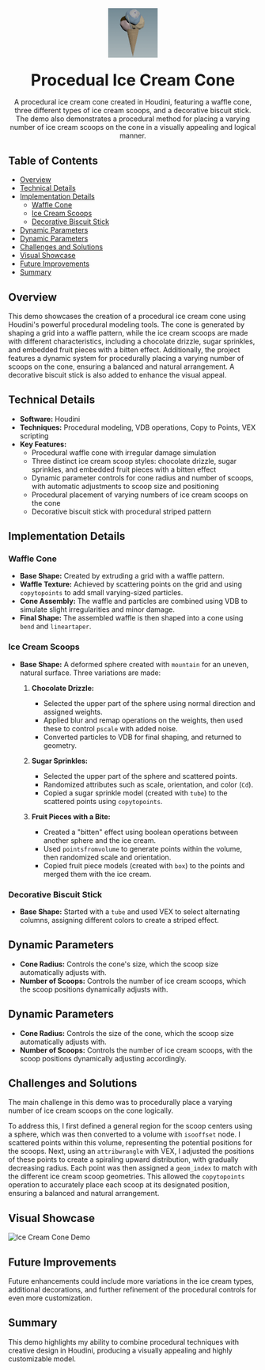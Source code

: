 <div align="center">
    <img src="media/preview.png" alt="Procedual Generated Ice Cream" title="Procedual Generated Ice Cream" width=100 height=100>
    <h3 align="center"><font size=6>Procedual Ice Cream Cone</font></h3>
    <p align="center">A procedural ice cream cone created in Houdini, featuring a waffle cone, three different types of ice cream scoops, and a decorative biscuit stick. The demo also demonstrates a procedural method for placing a varying number of ice cream scoops on the cone in a visually appealing and logical manner.</p>
</div>


## Table of Contents <!-- omit from toc -->
- [Overview](#overview)
- [Technical Details](#technical-details)
- [Implementation Details](#implementation-details)
  - [Waffle Cone](#waffle-cone)
  - [Ice Cream Scoops](#ice-cream-scoops)
  - [Decorative Biscuit Stick](#decorative-biscuit-stick)
- [Dynamic Parameters](#dynamic-parameters)
- [Dynamic Parameters](#dynamic-parameters-1)
- [Challenges and Solutions](#challenges-and-solutions)
- [Visual Showcase](#visual-showcase)
- [Future Improvements](#future-improvements)
- [Summary](#summary)

## Overview
This demo showcases the creation of a procedural ice cream cone using Houdini's powerful procedural modeling tools. The cone is generated by shaping a grid into a waffle pattern, while the ice cream scoops are made with different characteristics, including a chocolate drizzle, sugar sprinkles, and embedded fruit pieces with a bitten effect. Additionally, the project features a dynamic system for procedurally placing a varying number of scoops on the cone, ensuring a balanced and natural arrangement. A decorative biscuit stick is also added to enhance the visual appeal.

## Technical Details
- **Software:** Houdini
- **Techniques:** Procedural modeling, VDB operations, Copy to Points, VEX scripting
- **Key Features:**
  - Procedural waffle cone with irregular damage simulation
  - Three distinct ice cream scoop styles: chocolate drizzle, sugar sprinkles, and embedded fruit pieces with a bitten effect
  - Dynamic parameter controls for cone radius and number of scoops, with automatic adjustments to scoop size and positioning
  - Procedural placement of varying numbers of ice cream scoops on the cone
  - Decorative biscuit stick with procedural striped pattern

## Implementation Details

### Waffle Cone
- **Base Shape:** Created by extruding a grid with a waffle pattern.
- **Waffle Texture:** Achieved by scattering points on the grid and using `copytopoints` to add small varying-sized particles.
- **Cone Assembly:** The waffle and particles are combined using VDB to simulate slight irregularities and minor damage.
- **Final Shape:** The assembled waffle is then shaped into a cone using `bend` and `lineartaper`.

### Ice Cream Scoops
- **Base Shape:** A deformed sphere created with `mountain` for an uneven, natural surface. Three variations are made:
  
  1. **Chocolate Drizzle:**
     - Selected the upper part of the sphere using normal direction and assigned weights.
     - Applied blur and remap operations on the weights, then used these to control `pscale` with added noise.
     - Converted particles to VDB for final shaping, and returned to geometry.

  2. **Sugar Sprinkles:**
     - Selected the upper part of the sphere and scattered points.
     - Randomized attributes such as scale, orientation, and color (`Cd`).
     - Copied a sugar sprinkle model (created with `tube`) to the scattered points using `copytopoints`.

  3. **Fruit Pieces with a Bite:**
     - Created a "bitten" effect using boolean operations between another sphere and the ice cream.
     - Used `pointsfromvolume` to generate points within the volume, then randomized scale and orientation.
     - Copied fruit piece models (created with `box`) to the points and merged them with the ice cream.

### Decorative Biscuit Stick
- **Base Shape:** Started with a `tube` and used VEX to select alternating columns, assigning different colors to create a striped effect.

## Dynamic Parameters
- **Cone Radius:** Controls the cone's size, which the scoop size automatically adjusts with.
- **Number of Scoops:** Controls the number of ice cream scoops, which the scoop positions dynamically adjusts with.

## Dynamic Parameters
- **Cone Radius:** Controls the size of the cone, which the scoop size automatically adjusts with.
- **Number of Scoops:** Controls the number of ice cream scoops, with the scoop positions dynamically adjusting accordingly.

## Challenges and Solutions
The main challenge in this demo was to procedurally place a varying number of ice cream scoops on the cone logically. 

To address this, I first defined a general region for the scoop centers using a sphere, which was then converted to a volume with `isooffset` node. I scattered points within this volume, representing the potential positions for the scoops. Next, using an `attribwrangle` with VEX, I adjusted the positions of these points to create a spiraling upward distribution, with gradually decreasing radius. Each point was then assigned a `geom_index` to match with the different ice cream scoop geometries. This allowed the `copytopoints` operation to accurately place each scoop at its designated position, ensuring a balanced and natural arrangement.

## Visual Showcase
![Ice Cream Cone Demo](path/to/your/image.png)

## Future Improvements
Future enhancements could include more variations in the ice cream types, additional decorations, and further refinement of the procedural controls for even more customization.

## Summary
This demo highlights my ability to combine procedural techniques with creative design in Houdini, producing a visually appealing and highly customizable model.
